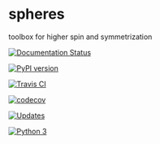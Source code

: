 # spheres
toolbox for higher spin and symmetrization

[![Documentation Status](https://readthedocs.org/projects/spheres/badge/?version=latest)](https://spheres.readthedocs.io/en/latest/?badge=latest)

[![PyPI version](https://badge.fury.io/py/spheres.svg)](https://badge.fury.io/py/spheres)

[![Travis CI](https://travis-ci.com/heyredhat/spheres.svg?branch=main)](https://travis-ci.com/github/heyredhat/spheres)

[![codecov](https://codecov.io/gh/heyredhat/spheres/branch/main/graph/badge.svg?token=980CL7KIFL)](https://codecov.io/gh/heyredhat/spheres)

[![Updates](https://pyup.io/repos/github/heyredhat/spheres/shield.svg)](https://pyup.io/repos/github/heyredhat/spheres/)

[![Python 3](https://pyup.io/repos/github/heyredhat/spheres/python-3-shield.svg)](https://pyup.io/repos/github/heyredhat/spheres/)
